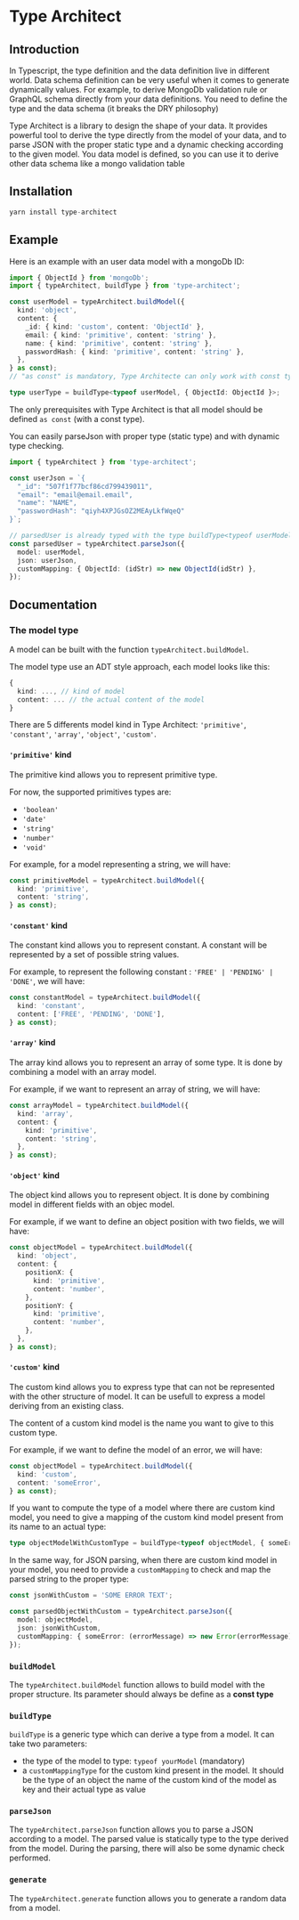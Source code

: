 # Type Architect

## Introduction

In Typescript, the type definition and the data definition live in different world.
Data schema definition can be very useful when it comes to generate dynamically values.
For example, to derive MongoDb validation rule or GraphQL schema directly from your data definitions.
You need to define the type and the data schema (it breaks the DRY philosophy)

Type Architect is a library to design the shape of your data. It provides powerful tool to
derive the type directly from the model of your data, and to parse JSON with the proper static type and
a dynamic checking according to the given model. You data model is defined, so you can use it to derive
other data schema like a mongo validation table

## Installation

```js
yarn install type-architect
```

## Example

Here is an example with an user data model with a mongoDb ID:

```ts
import { ObjectId } from 'mongoDb';
import { typeArchitect, buildType } from 'type-architect';

const userModel = typeArchitect.buildModel({
  kind: 'object',
  content: {
    _id: { kind: 'custom', content: 'ObjectId' },
    email: { kind: 'primitive', content: 'string' },
    name: { kind: 'primitive', content: 'string' },
    passwordHash: { kind: 'primitive', content: 'string' },
  },
} as const);
// "as const" is mandatory, Type Architecte can only work with const type

type userType = buildType<typeof userModel, { ObjectId: ObjectId }>;
```

The only prerequisites with Type Architect is that all model should be defined `as const` (with a const type).

You can easily parseJson with proper type (static type) and with dynamic type checking.

```ts
import { typeArchitect } from 'type-architect';

const userJson = `{
  "_id": "507f1f77bcf86cd799439011",
  "email": "email@email.email",
  "name": "NAME",
  "passwordHash": "qiyh4XPJGsOZ2MEAyLkfWqeQ"
}`;

// parsedUser is already typed with the type buildType<typeof userModel, { ObjectId: ObjectId }>
const parsedUser = typeArchitect.parseJson({
  model: userModel,
  json: userJson,
  customMapping: { ObjectId: (idStr) => new ObjectId(idStr) },
});
```

## Documentation

### The model type

A model can be built with the function `typeArchitect.buildModel`.

The model type use an ADT style approach, each model looks like this:

```ts
{
  kind: ..., // kind of model
  content: ... // the actual content of the model
}
```

There are 5 differents model kind in Type Architect: `'primitive'`, `'constant'`, `'array'`, `'object'`, `'custom'`.

#### `'primitive'` kind

The primitive kind allows you to represent primitive type.

For now, the supported primitives types are:

- `'boolean'`
- `'date'`
- `'string'`
- `'number'`
- `'void'`

For example, for a model representing a string, we will have:

```ts
const primitiveModel = typeArchitect.buildModel({
  kind: 'primitive',
  content: 'string',
} as const);
```

#### `'constant'` kind

The constant kind allows you to represent constant. A constant will be represented by a set of possible string values.

For example, to represent the following constant : `'FREE' | 'PENDING' | 'DONE'`, we will have:

```ts
const constantModel = typeArchitect.buildModel({
  kind: 'constant',
  content: ['FREE', 'PENDING', 'DONE'],
} as const);
```

#### `'array'` kind

The array kind allows you to represent an array of some type. It is done by combining a model with an array model.

For example, if we want to represent an array of string, we will have:

```ts
const arrayModel = typeArchitect.buildModel({
  kind: 'array',
  content: {
    kind: 'primitive',
    content: 'string',
  },
} as const);
```

#### `'object'` kind

The object kind allows you to represent object. It is done by combining model in different fields with an objec model.

For example, if we want to define an object position with two fields, we will have:

```ts
const objectModel = typeArchitect.buildModel({
  kind: 'object',
  content: {
    positionX: {
      kind: 'primitive',
      content: 'number',
    },
    positionY: {
      kind: 'primitive',
      content: 'number',
    },
  },
} as const);
```

#### `'custom'` kind

The custom kind allows you to express type that can not be represented with the other structure of model.
It can be usefull to express a model deriving from an existing class.

The content of a custom kind model is the name you want to give to this custom type.

For example, if we want to define the model of an error, we will have:

```ts
const objectModel = typeArchitect.buildModel({
  kind: 'custom',
  content: 'someError',
} as const);
```

If you want to compute the type of a model where there are custom kind model, you need to give
a mapping of the custom kind model present from its name to an actual type:

```ts
type objectModelWithCustomType = buildType<typeof objectModel, { someError: Error }>;
```

In the same way, for JSON parsing, when there are custom kind model in your model, you need to
provide a `customMapping` to check and map the parsed string to the proper type:

```ts
const jsonWithCustom = 'SOME ERROR TEXT';

const parsedObjectWithCustom = typeArchitect.parseJson({
  model: objectModel,
  json: jsonWithCustom,
  customMapping: { someError: (errorMessage) => new Error(errorMessage) },
});
```

### `buildModel`

The `typeArchitect.buildModel` function allows to build model with the proper structure.
Its parameter should always be define as a **const type**

### `buildType`

`buildType` is a generic type which can derive a type from a model.
It can take two parameters:

- the type of the model to type: `typeof yourModel` (mandatory)
- a `customMappingType` for the custom kind present in the model. It should be the type
  of an object the name of the custom kind of the model as key and their actual type as value

### `parseJson`

The `typeArchitect.parseJson` function allows you to parse a JSON according to a model.
The parsed value is statically type to the type derived from the model.
During the parsing, there will also be some dynamic check performed.

### `generate`

The `typeArchitect.generate` function allows you to generate a random data from a model.
